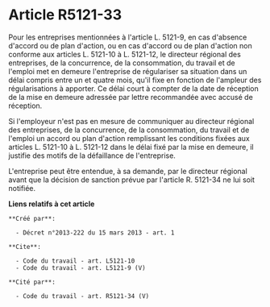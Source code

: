 # Article R5121-33

Pour les entreprises mentionnées à l'article L. 5121-9, en cas d'absence d'accord ou de plan d'action, ou en cas d'accord ou
de plan d'action non conforme aux articles L. 5121-10 à L. 5121-12, le directeur régional des entreprises, de la concurrence,
de la consommation, du travail et de l'emploi met en demeure l'entreprise de régulariser sa situation dans un délai compris
entre un et quatre mois, qu'il fixe en fonction de l'ampleur des régularisations à apporter. Ce délai court à compter de la
date de réception de la mise en demeure adressée par lettre recommandée avec accusé de réception. 

Si l'employeur n'est pas en mesure de communiquer au directeur régional des entreprises, de la concurrence, de la
consommation, du travail et de l'emploi un accord ou plan d'action remplissant les conditions fixées aux articles L. 5121-10
à L. 5121-12 dans le délai fixé par la mise en demeure, il justifie des motifs de la défaillance de l'entreprise. 

L'entreprise peut être entendue, à sa demande, par le directeur régional avant que la décision de sanction prévue par
l'article R. 5121-34 ne lui soit notifiée.

**Liens relatifs à cet article**

	**Créé par**:

	  - Décret n°2013-222 du 15 mars 2013 - art. 1

	**Cite**:

	  - Code du travail - art. L5121-10
	  - Code du travail - art. L5121-9 (V)

	**Cité par**:

	  - Code du travail - art. R5121-34 (V)

